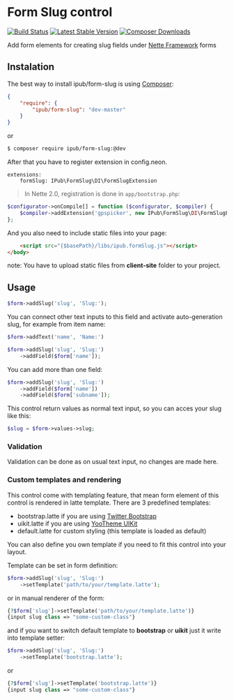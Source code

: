 # Form Slug control

[![Build Status](https://img.shields.io/travis/iPublikuj/form-slug.svg?style=flat-square)](https://travis-ci.org/iPublikuj/form-slug)
[![Latest Stable Version](https://img.shields.io/packagist/v/ipub/form-slug.svg?style=flat-square)](https://packagist.org/packages/ipub/form-slug)
[![Composer Downloads](https://img.shields.io/packagist/dt/ipub/form-slug.svg?style=flat-square)](https://packagist.org/packages/ipub/form-slug)

Add form elements for creating slug fields under [Nette Framework](http://nette.org/) forms

## Instalation

The best way to install ipub/form-slug is using  [Composer](http://getcomposer.org/):

```json
{
	"require": {
		"ipub/form-slug": "dev-master"
	}
}
```

or

```sh
$ composer require ipub/form-slug:@dev
```

After that you have to register extension in config.neon.

```neon
extensions:
	formSlug: IPub\FormSlug\DI\FormSlugExtension
```

> In Nette 2.0, registration is done in `app/bootstrap.php`:
```php
$configurator->onCompile[] = function ($configurator, $compiler) {
	$compiler->addExtension('gpspicker', new IPub\FormSlug\DI\FormSlugExtension);
};
```

And you also need to include static files into your page:

```html
	<script src="{$basePath}/libs/ipub.formSlug.js"></script>
</body>
```

note: You have to upload static files from **client-site** folder to your project.

## Usage

```php
$form->addSlug('slug', 'Slug:');
```

You can connect other text inputs to this field and activate auto-generation slug, for example from item name:

```php
$form->addText('name', 'Name:')

$form->addSlug('slug', 'Slug:')
	->addField($form['name']);
```

You can add more than one field:

```php
$form->addSlug('slug', 'Slug:')
	->addField($form['name'])
	->addField($form['subname']);
```

This control return values as normal text input, so you can acces your slug like this:

```php
$slug = $form->values->slug;
```

### Validation

Validation can be done as on usual text input, no changes are made here.

### Custom templates and rendering

This control come with templating feature, that mean form element of this control is rendered in latte template. There are 3 predefined templates:

* bootstrap.latte if you are using [Twitter Bootstrap](http://getbootstrap.com/)
* uikit.latte if you are using [YooTheme UIKit](http://getuikit.com/)
* default.latte for custom styling (this template is loaded as default)

You can also define you own template if you need to fit this control into your layout.

Template can be set in form definition:

```php
$form->addSlug('slug', 'Slug:')
	->setTemplate('path/to/your/template.latte');
```

or in manual renderer of the form:

```php
{?$form['slug']->setTemplate('path/to/your/template.latte')}
{input slug class => "some-custom-class"}
```

and if you want to switch default template to **bootstrap** or **uikit** just it write into template setter:

```php
$form->addSlug('slug', 'Slug:')
	->setTemplate('bootstrap.latte');
```

or

```php
{?$form['slug']->setTemplate('bootstrap.latte')}
{input slug class => "some-custom-class"}
```

